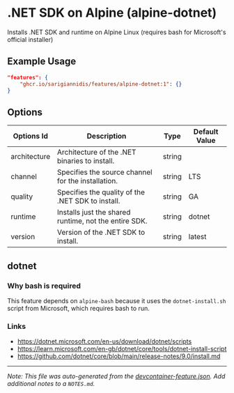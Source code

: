 
# .NET SDK on Alpine (alpine-dotnet)

Installs .NET SDK and runtime on Alpine Linux (requires bash for Microsoft's official installer)

## Example Usage

```json
"features": {
    "ghcr.io/sarigiannidis/features/alpine-dotnet:1": {}
}
```

## Options

| Options Id | Description | Type | Default Value |
|-----|-----|-----|-----|
| architecture | Architecture of the .NET binaries to install. | string | <auto> |
| channel | Specifies the source channel for the installation. | string | LTS |
| quality | Specifies the quality of the .NET SDK to install. | string | GA |
| runtime | Installs just the shared runtime, not the entire SDK. | string | dotnet |
| version | Version of the .NET SDK to install. | string | latest |

## dotnet

### Why bash is required

This feature depends on `alpine-bash` because it uses the `dotnet-install.sh` script from Microsoft, which requires bash to run.

### Links

* <https://dotnet.microsoft.com/en-us/download/dotnet/scripts>
* <https://learn.microsoft.com/en-gb/dotnet/core/tools/dotnet-install-script>
* <https://github.com/dotnet/core/blob/main/release-notes/9.0/install.md>


---

_Note: This file was auto-generated from the [devcontainer-feature.json](https://github.com/sarigiannidis/features/blob/main/src/alpine-dotnet/devcontainer-feature.json).  Add additional notes to a `NOTES.md`._
